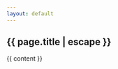 ```yaml
---
layout: default
---
```


<article>
  <h1 class="fade-in-element primary-heading">
    {{ page.title | escape }}
  </h1>
  <div class="{{ page.markdown }} max-w-none">
    {{ content }}
  </div>
</article>